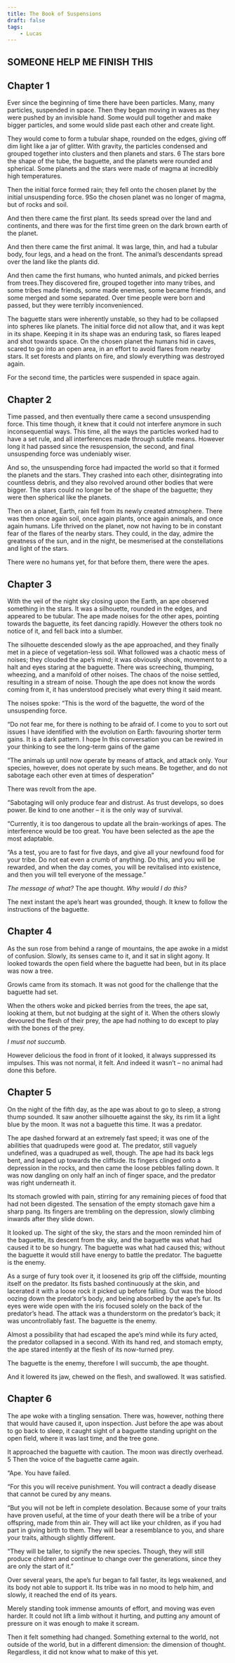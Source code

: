 ```yaml
---
title: The Book of Suspensions
draft: false
tags:
    - Lucas
---
```


## SOMEONE HELP ME FINISH THIS

## Chapter 1
Ever since the beginning of time there have been particles. Many, many particles, suspended in space. Then they began moving in waves as they were pushed by an invisible hand. Some would pull together and make bigger particles, and some would slide past each other and create light.

They would come to form a tubular shape, rounded on the edges, giving off dim light like a jar of glitter. With gravity, the particles condensed and grouped together into clusters and then planets and stars. 6 The stars bore the shape of the tube, the baguette, and the planets were rounded and spherical. Some planets and the stars were made of magma at incredibly high temperatures.

Then the initial force formed rain; they fell onto the chosen planet by the initial unsuspending force. 9So the chosen planet was no longer of magma, but of rocks and soil.

And then there came the first plant. Its seeds spread over the land and continents, and there was for the first time green on the dark brown earth of the planet.

And then there came the first animal. It was large, thin, and had a tubular body, four legs, and a head on the front. The animal’s descendants spread over the land like the plants did.

And then came the first humans, who hunted animals, and picked berries from trees.They discovered fire, grouped together into many tribes, and some tribes made friends, some made enemies, some became friends, and some merged and some separated. Over time people were born and passed, but they were terribly inconvenienced. 

The baguette stars were inherently unstable, so they had to be collapsed into spheres like planets. The initial force did not allow that, and it was kept in its shape. Keeping it in its shape was an enduring task, so flares leaped and shot towards space. On the chosen planet the humans hid in caves, scared to go into an open area, in an effort to avoid flares from nearby stars. It set forests and plants on fire, and slowly everything was destroyed again.

For the second time, the particles were suspended in space again.

## Chapter 2
Time passed, and then eventually there came a second unsuspending force. This time though, it knew that it could not interfere anymore in such inconsequential ways. This time, all the ways the particles worked had to have a set rule, and all interferences made through subtle means. However long it had passed since the resuspension, the second, and final unsuspending force was undeniably wiser.

And so, the unsuspending force had impacted the world so that it formed the planets and the stars. They crashed into each other, disintegrating into countless debris, and they also revolved around other bodies that were bigger.  The stars could no longer be of the shape of the baguette; they were then spherical like the planets.

Then on a planet, Earth, rain fell from its newly created atmosphere. There was then once again soil, once again plants, once again animals, and once again humans. Life thrived on the planet, now not having to be in constant fear of the flares of the nearby stars. They could, in the day, admire the greatness of the sun, and in the night, be mesmerised at the constellations and light of the stars.

There were no humans yet, for that before them, there were the apes.

## Chapter 3
With the veil of the night sky closing upon the Earth, an ape observed something in the stars. It was a silhouette, rounded in the edges, and appeared to be tubular. The ape made noises for the other apes, pointing towards the baguette, its feet dancing rapidly. However the others took no notice of it, and fell back into a slumber.

The silhouette descended slowly as the ape approached, and they finally met in a piece of vegetation-less soil. What followed was a chaotic mess of noises; they clouded the ape’s mind; it was obviously shook, movement to a halt and eyes staring at the baguette. There was screeching, thumping, wheezing, and a manifold of other noises. The chaos of the noise settled, resulting in a stream of noise. Though the ape does not know the words coming from it, it has understood precisely what every thing it said meant.

The noises spoke: 
“This is the word of the baguette, the word of the unsuspending force.

“Do not fear me, for there is nothing to be afraid of. I come to you to sort out issues I have identified with the evolution on Earth: favouring shorter term gains. It is a dark pattern. I hope In this conversation you can be rewired in your thinking to see the long-term gains of the game

“The animals up until now operate by means of attack, and attack only. Your species, however, does not operate by such means. Be together, and do not sabotage each other even at times of desperation”

There was revolt from the ape.

“Sabotaging will only produce fear and distrust. As trust develops, so does power. Be kind to one another – it is the only way of survival.

“Currently, it is too dangerous to update all the brain-workings of apes. The interference would be too great. You have been selected as the ape the most adaptable. 

“As a test, you are to fast for five days, and give all your newfound food for your tribe. Do not eat even a crumb of anything. Do this, and you will be rewarded, and when the day comes, you will be revitalised into existence, and then you will tell everyone of the message.”

*The message of what?* The ape thought. *Why would I do this?*

The next instant the ape’s heart was grounded, though. It knew to follow the instructions of the baguette.

## Chapter 4
As the sun rose from behind a range of mountains, the ape awoke in a midst of confusion. Slowly, its senses came to it, and it sat in slight agony. It looked towards the open field where the baguette had been, but in its place was now a tree.

Growls came from its stomach. It was not good for the challenge that the baguette had set.

When the others woke and picked berries from the trees, the ape sat, looking at them, but not budging at the sight of it. When the others slowly devoured the flesh of their prey, the ape had nothing to do except to play with the bones of the prey.

*I must not succumb.*

However delicious the food in front of it looked, it always suppressed its impulses. This was not normal, it felt. And indeed it wasn’t – no animal had done this before.

## Chapter 5
On the night of the fifth day, as the ape was about to go to sleep, a strong thump sounded. It saw another silhouette against the sky, its rim lit a light blue by the moon. It was not a baguette this time. It was a predator.

The ape dashed forward at an extremely fast speed; it was one of the abilities that quadrupeds were good at. The predator, still vaguely undefined, was a quadruped as well, though. The ape had its back legs bent, and leaped up towards the cliffside. Its fingers clinged onto a depression in the rocks, and then came the loose pebbles falling down. It was now dangling on only half an inch of finger space, and the predator was right underneath it.

Its stomach growled with pain, stirring for any remaining pieces of food that had not been digested. The sensation of the empty stomach gave him a sharp pang. Its fingers are trembling on the depression, slowly climbing inwards after they slide down.

It looked up. The sight of the sky, the stars and the moon reminded him of the baguette, its descent from the sky, and the baguette was what had caused it to be so hungry. The baguette was what had caused this; without the baguette it would still have energy to battle the predator. The baguette is the enemy.

As a surge of fury took over it, it loosened its grip off the cliffside, mounting itself on the predator. Its fists bashed continuously at the skin, and lacerated it with a loose rock it picked up before falling. Out was the blood oozing down the predator’s body, and being absorbed by the ape’s fur. Its eyes were wide open with the iris focused solely on the back of the predator’s head. The attack was a thunderstorm on the predator’s back; it was uncontrollably fast. The baguette is the enemy.

Almost a possibility that had escaped the ape’s mind while its fury acted, the predator collapsed in a second. With its hand red, and stomach empty, the ape stared intently at the flesh of its now-turned prey. 

The baguette is the enemy, therefore I will succumb, the ape thought.

And it lowered its jaw, chewed on the flesh, and swallowed. It was satisfied.

## Chapter 6
The ape woke with a tingling sensation. There was, however, nothing there that would have caused it, upon inspection. Just before the ape was about to go back to sleep, it caught sight of a baguette standing upright on the open field, where it was last time, and the tree gone.

It approached the baguette with caution. The moon was directly overhead. 5 Then the voice of the baguette came again. 

“Ape. You have failed.

“For this you will receive punishment. You will contract a deadly disease that cannot be cured by any means.

“But you will not be left in complete desolation. Because some of your traits have proven useful, at the time of your death there will be a tribe of your offspring, made from thin air. They will act like your children, as if you had part in giving birth to them. They will bear a resemblance to you, and share your traits, although slightly different.

“They will be taller, to signify the new species. Though, they will still produce children and continue to change over the generations, since they are only the start of it.”

Over several years, the ape’s fur began to fall faster, its legs weakened, and its body not able to support it. Its tribe was in no mood to help him, and slowly, it reached the end of its years.

Merely standing took immense amounts of effort, and moving was even harder. It could not lift a limb without it hurting, and putting any amount of pressure on it was enough to make it scream.

Then it felt something had changed. Something external to the world, not outside of the world, but in a different dimension: the dimension of thought. Regardless, it did not know what to make of this yet.
